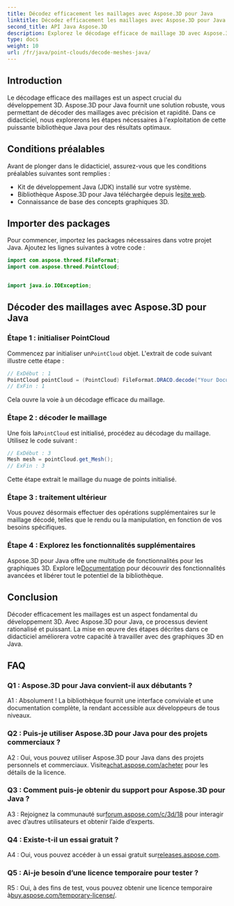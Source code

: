 ```yaml
---
title: Décodez efficacement les maillages avec Aspose.3D pour Java
linktitle: Décodez efficacement les maillages avec Aspose.3D pour Java
second_title: API Java Aspose.3D
description: Explorez le décodage efficace de maillage 3D avec Aspose.3D pour Java. Tutoriel étape par étape pour les développeurs.
type: docs
weight: 10
url: /fr/java/point-clouds/decode-meshes-java/
---
```

## Introduction

Le décodage efficace des maillages est un aspect crucial du développement 3D. Aspose.3D pour Java fournit une solution robuste, vous permettant de décoder des maillages avec précision et rapidité. Dans ce didacticiel, nous explorerons les étapes nécessaires à l'exploitation de cette puissante bibliothèque Java pour des résultats optimaux.

## Conditions préalables

Avant de plonger dans le didacticiel, assurez-vous que les conditions préalables suivantes sont remplies :

- Kit de développement Java (JDK) installé sur votre système.
-  Bibliothèque Aspose.3D pour Java téléchargée depuis le[site web](https://releases.aspose.com/3d/java/).
- Connaissance de base des concepts graphiques 3D.

## Importer des packages

Pour commencer, importez les packages nécessaires dans votre projet Java. Ajoutez les lignes suivantes à votre code :

```java
import com.aspose.threed.FileFormat;
import com.aspose.threed.PointCloud;


import java.io.IOException;
```

## Décoder des maillages avec Aspose.3D pour Java

### Étape 1 : initialiser PointCloud

 Commencez par initialiser un`PointCloud` objet. L'extrait de code suivant illustre cette étape :

```java
// ExDébut : 1
PointCloud pointCloud = (PointCloud) FileFormat.DRACO.decode("Your Document Directory" + "point_cloud_no_qp.drc");
// ExFin : 1
```

Cela ouvre la voie à un décodage efficace du maillage.

### Étape 2 : décoder le maillage

 Une fois la`PointCloud` est initialisé, procédez au décodage du maillage. Utilisez le code suivant :

```java
// ExDébut : 3
Mesh mesh = pointCloud.get_Mesh();
// ExFin : 3
```

Cette étape extrait le maillage du nuage de points initialisé.

### Étape 3 : traitement ultérieur

Vous pouvez désormais effectuer des opérations supplémentaires sur le maillage décodé, telles que le rendu ou la manipulation, en fonction de vos besoins spécifiques.

### Étape 4 : Explorez les fonctionnalités supplémentaires

 Aspose.3D pour Java offre une multitude de fonctionnalités pour les graphiques 3D. Explore le[Documentation](https://reference.aspose.com/3d/java/) pour découvrir des fonctionnalités avancées et libérer tout le potentiel de la bibliothèque.

## Conclusion

Décoder efficacement les maillages est un aspect fondamental du développement 3D. Avec Aspose.3D pour Java, ce processus devient rationalisé et puissant. La mise en œuvre des étapes décrites dans ce didacticiel améliorera votre capacité à travailler avec des graphiques 3D en Java.

## FAQ

### Q1 : Aspose.3D pour Java convient-il aux débutants ?

A1 : Absolument ! La bibliothèque fournit une interface conviviale et une documentation complète, la rendant accessible aux développeurs de tous niveaux.

### Q2 : Puis-je utiliser Aspose.3D pour Java pour des projets commerciaux ?

 A2 : Oui, vous pouvez utiliser Aspose.3D pour Java dans des projets personnels et commerciaux. Visite[achat.aspose.com/acheter](https://purchase.aspose.com/buy) pour les détails de la licence.

### Q3 : Comment puis-je obtenir du support pour Aspose.3D pour Java ?

A3 : Rejoignez la communauté sur[forum.aspose.com/c/3d/18](https://forum.aspose.com/c/3d/18) pour interagir avec d’autres utilisateurs et obtenir l’aide d’experts.

### Q4 : Existe-t-il un essai gratuit ?

 A4 : Oui, vous pouvez accéder à un essai gratuit sur[releases.aspose.com](https://releases.aspose.com/).

### Q5 : Ai-je besoin d’une licence temporaire pour tester ?

 R5 : Oui, à des fins de test, vous pouvez obtenir une licence temporaire à[buy.aspose.com/temporary-license/](https://purchase.aspose.com/temporary-license/).
